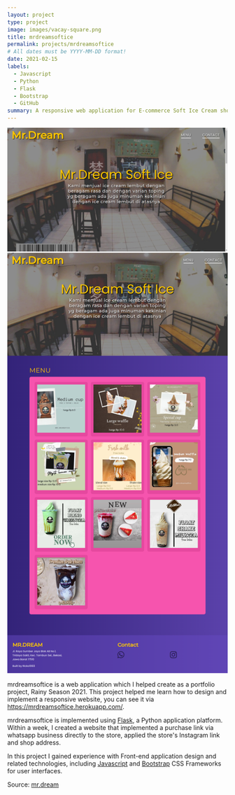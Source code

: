 ```yaml
---
layout: project
type: project
image: images/vacay-square.png
title: mrdreamsoftice
permalink: projects/mrdreamsoftice
# All dates must be YYYY-MM-DD format!
date: 2021-02-15
labels:
  - Javascript
  - Python
  - Flask
  - Bootstrap
  - GitHub
summary: A responsive web application for E-commerce Soft Ice Cream shop.
---
```


<img class="ui large right image" src="../images/mrdream2.png">
<img class="ui large right image" src="../images/mrdream1.png">

mrdreamsoftice is a web application which I helped create as a portfolio project, Rainy Season 2021. This project helped me learn how to design and implement a responsive website, you can see it via https://mrdreamsoftice.herokuapp.com/.

mrdreamsoftice is implemented using [Flask](https://flask.palletsprojects.com
), a Python application platform. Within a week, I created a website that implemented a purchase link via whatsapp business directly to the store, applied the store's Instagram link and shop address.

In this project I gained experience with Front-end application design and related technologies, including [Javascript](http://javascript.com) and [Bootstrap](http://getbootstrap.com/) CSS Frameworks for user interfaces.
 
Source: <a href="https://github.com/ricko1993/mr.dream"><i class="large github icon"></i>mr.dream</a>